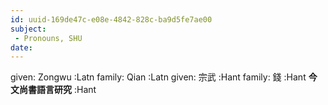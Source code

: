 ```yaml
---
id: uuid-169de47c-e08e-4842-828c-ba9d5fe7ae00
subject: 
 - Pronouns, SHU
date: 
---
```


given: Zongwu :Latn
family: Qian :Latn
given: 宗武 :Hant
family: 錢 :Hant
**今文尚書語言研究** :Hant